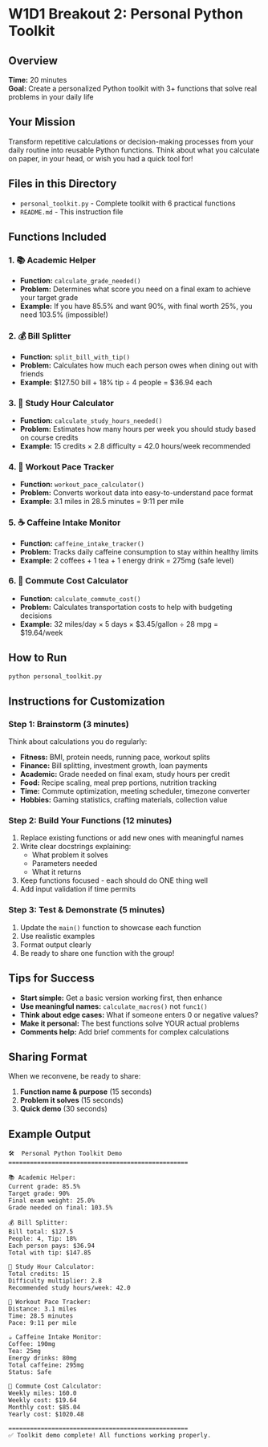 # W1D1 Breakout 2: Personal Python Toolkit

## Overview
**Time:** 20 minutes  
**Goal:** Create a personalized Python toolkit with 3+ functions that solve real problems in your daily life

## Your Mission
Transform repetitive calculations or decision-making processes from your daily routine into reusable Python functions. Think about what you calculate on paper, in your head, or wish you had a quick tool for!

## Files in this Directory
- `personal_toolkit.py` - Complete toolkit with 6 practical functions
- `README.md` - This instruction file

## Functions Included

### 1. 📚 Academic Helper
- **Function:** `calculate_grade_needed()`
- **Problem:** Determines what score you need on a final exam to achieve your target grade
- **Example:** If you have 85.5% and want 90%, with final worth 25%, you need 103.5% (impossible!)

### 2. 💰 Bill Splitter  
- **Function:** `split_bill_with_tip()`
- **Problem:** Calculates how much each person owes when dining out with friends
- **Example:** $127.50 bill + 18% tip ÷ 4 people = $36.94 each

### 3. 📖 Study Hour Calculator
- **Function:** `calculate_study_hours_needed()`
- **Problem:** Estimates how many hours per week you should study based on course credits
- **Example:** 15 credits × 2.8 difficulty = 42.0 hours/week recommended

### 4. 🏃 Workout Pace Tracker
- **Function:** `workout_pace_calculator()`
- **Problem:** Converts workout data into easy-to-understand pace format
- **Example:** 3.1 miles in 28.5 minutes = 9:11 per mile

### 5. ☕ Caffeine Intake Monitor
- **Function:** `caffeine_intake_tracker()`
- **Problem:** Tracks daily caffeine consumption to stay within healthy limits
- **Example:** 2 coffees + 1 tea + 1 energy drink = 275mg (safe level)

### 6. 🚗 Commute Cost Calculator
- **Function:** `calculate_commute_cost()`
- **Problem:** Calculates transportation costs to help with budgeting decisions
- **Example:** 32 miles/day × 5 days × $3.45/gallon ÷ 28 mpg = $19.64/week

## How to Run
```bash
python personal_toolkit.py
```

## Instructions for Customization

### Step 1: Brainstorm (3 minutes)
Think about calculations you do regularly:
- **Fitness:** BMI, protein needs, running pace, workout splits
- **Finance:** Bill splitting, investment growth, loan payments
- **Academic:** Grade needed on final exam, study hours per credit
- **Food:** Recipe scaling, meal prep portions, nutrition tracking
- **Time:** Commute optimization, meeting scheduler, timezone converter
- **Hobbies:** Gaming statistics, crafting materials, collection value

### Step 2: Build Your Functions (12 minutes)
1. Replace existing functions or add new ones with meaningful names
2. Write clear docstrings explaining:
   - What problem it solves
   - Parameters needed
   - What it returns
3. Keep functions focused - each should do ONE thing well
4. Add input validation if time permits

### Step 3: Test & Demonstrate (5 minutes)
1. Update the `main()` function to showcase each function
2. Use realistic examples
3. Format output clearly
4. Be ready to share one function with the group!

## Tips for Success
- **Start simple:** Get a basic version working first, then enhance
- **Use meaningful names:** `calculate_macros()` not `func1()`
- **Think about edge cases:** What if someone enters 0 or negative values?
- **Make it personal:** The best functions solve YOUR actual problems
- **Comments help:** Add brief comments for complex calculations

## Sharing Format
When we reconvene, be ready to share:
1. **Function name & purpose** (15 seconds)
2. **Problem it solves** (15 seconds)
3. **Quick demo** (30 seconds)

## Example Output
```
🛠️  Personal Python Toolkit Demo
==================================================

📚 Academic Helper:
Current grade: 85.5%
Target grade: 90%
Final exam weight: 25.0%
Grade needed on final: 103.5%

💰 Bill Splitter:
Bill total: $127.5
People: 4, Tip: 18%
Each person pays: $36.94
Total with tip: $147.85

📖 Study Hour Calculator:
Total credits: 15
Difficulty multiplier: 2.8
Recommended study hours/week: 42.0

🏃 Workout Pace Tracker:
Distance: 3.1 miles
Time: 28.5 minutes
Pace: 9:11 per mile

☕ Caffeine Intake Monitor:
Coffee: 190mg
Tea: 25mg
Energy drinks: 80mg
Total caffeine: 295mg
Status: Safe

🚗 Commute Cost Calculator:
Weekly miles: 160.0
Weekly cost: $19.64
Monthly cost: $85.04
Yearly cost: $1020.48

==================================================
✅ Toolkit demo complete! All functions working properly.
```